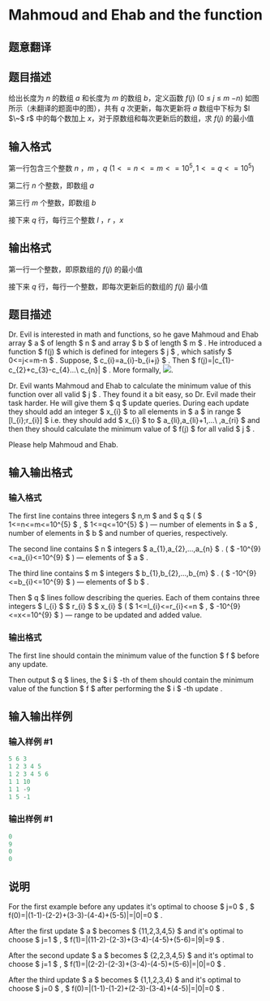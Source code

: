 # Mahmoud and Ehab and the function

## 题意翻译

## 题目描述

给出长度为 $n$ 的数组 $a$ 和长度为 $m$ 的数组 $b$，定义函数 $f(j)$ ($0$ $≤$ $j$ $≤$ $m$ −$n$) 如图所示（未翻译的题面中的图），共有 $q$ 次更新，每次更新将 $a$ 数组中下标为 $l $\~$ r$ 中的每个数加上 $x$，对于原数组和每次更新后的数组，求 $f(j)$ 的最小值

## 输入格式

第一行包含三个整数 $n$ ，$m$ ，$q$ $(1<=n<=m<=10^{5},1<=q<=10^{5})$

第二行 $n$ 个整数，即数组 $a$

第三行 $m$ 个整数，即数组 $b$

接下来 $q$ 行，每行三个整数 $l$ ，$r$ ，$x$

## 输出格式

第一行一个整数，即原数组的 $f(j)$ 的最小值

接下来 $q$ 行，每行一个整数，即每次更新后的数组的 $f(j)$ 最小值

## 题目描述

Dr. Evil is interested in math and functions, so he gave Mahmoud and Ehab array $ a $ of length $ n $ and array $ b $ of length $ m $ . He introduced a function $ f(j) $ which is defined for integers $ j $ , which satisfy $ 0<=j<=m-n $ . Suppose, $ c_{i}=a_{i}-b_{i+j} $ . Then $ f(j)=|c_{1}-c_{2}+c_{3}-c_{4}...\ c_{n}| $ . More formally, ![](https://cdn.luogu.com.cn/upload/vjudge_pic/CF862E/fbb14fc65457543314b81161c6d96362312b2162.png).

Dr. Evil wants Mahmoud and Ehab to calculate the minimum value of this function over all valid $ j $ . They found it a bit easy, so Dr. Evil made their task harder. He will give them $ q $ update queries. During each update they should add an integer $ x_{i} $ to all elements in $ a $ in range $ [l_{i};r_{i}] $ i.e. they should add $ x_{i} $ to $ a_{li},a_{li}+1,...\ ,a_{ri} $ and then they should calculate the minimum value of $ f(j) $ for all valid $ j $ .

Please help Mahmoud and Ehab.

## 输入输出格式

### 输入格式

The first line contains three integers $ n,m $ and $ q $ ( $ 1<=n<=m<=10^{5} $ , $ 1<=q<=10^{5} $ ) — number of elements in $ a $ , number of elements in $ b $ and number of queries, respectively.

The second line contains $ n $ integers $ a_{1},a_{2},...,a_{n} $ . ( $ -10^{9}<=a_{i}<=10^{9} $ ) — elements of $ a $ .

The third line contains $ m $ integers $ b_{1},b_{2},...,b_{m} $ . ( $ -10^{9}<=b_{i}<=10^{9} $ ) — elements of $ b $ .

Then $ q $ lines follow describing the queries. Each of them contains three integers $ l_{i} $ $ r_{i} $ $ x_{i} $ ( $ 1<=l_{i}<=r_{i}<=n $ , $ -10^{9}<=x<=10^{9} $ ) — range to be updated and added value.

### 输出格式

The first line should contain the minimum value of the function $ f $ before any update.

Then output $ q $ lines, the $ i $ -th of them should contain the minimum value of the function $ f $ after performing the $ i $ -th update .

## 输入输出样例

### 输入样例 #1

```cpp
5 6 3
1 2 3 4 5
1 2 3 4 5 6
1 1 10
1 1 -9
1 5 -1

```
### 输出样例 #1

```cpp
0
9
0
0

```
## 说明

For the first example before any updates it's optimal to choose $ j=0 $ , $ f(0)=|(1-1)-(2-2)+(3-3)-(4-4)+(5-5)|=|0|=0 $ .

After the first update $ a $ becomes $ {11,2,3,4,5} $ and it's optimal to choose $ j=1 $ , $ f(1)=|(11-2)-(2-3)+(3-4)-(4-5)+(5-6)=|9|=9 $ .

After the second update $ a $ becomes $ {2,2,3,4,5} $ and it's optimal to choose $ j=1 $ , $ f(1)=|(2-2)-(2-3)+(3-4)-(4-5)+(5-6)|=|0|=0 $ .

After the third update $ a $ becomes $ {1,1,2,3,4} $ and it's optimal to choose $ j=0 $ , $ f(0)=|(1-1)-(1-2)+(2-3)-(3-4)+(4-5)|=|0|=0 $ .

